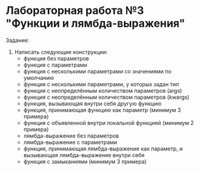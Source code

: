# Лабораторная работа №3 "Функции и лямбда-выражения"
Задание: 
1. Написать следующие конструкции:
    - функция без параметров
    - функция с параметрами
    - функция с несколькими параметрами со значениями по умолчанию
    - функция с несколькими параметрами, у которых задан тип
    - функция с неопределённым количеством параметров (args)
    - функция с неопределённым количеством параметров (kwargs)
    - функция, вызывающая внутри себя другую функцию
    - функция, принимающая функцию как параметр (минимум 3 примера)
    - функция с объявленной внутри локальной функцией (минимум 2 примера)
    - лямбда-выражение без параметров
    - лямбда-выражение с параметрами
    - функция, принимающая лямбда-выражение как параметр, и вызывающая лямбда-выражение внутри себя
    - функция с замыканиями (минимум 3 примера)